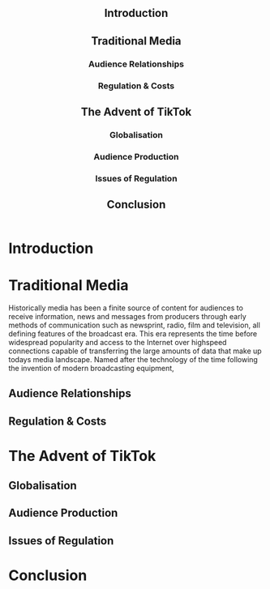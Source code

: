 <div style="display: flex; flex-direction: row;">
<div style="text-align: center; margin-left: auto; margin-right: auto;">
	<h2>Introduction</h2>
	<h2>Traditional Media</h2>
	<h3>Audience Relationships</h3>
	<h3>Regulation & Costs</h3>
	<h2>The Advent of TikTok</h2>
	<h3>Globalisation</h3>
	<h3>Audience Production</h3>
	<h3>Issues of Regulation</h3>
	<h2>Conclusion</h2>
</div>
</div>

# Introduction

# Traditional Media
Historically media has been a finite source of content for audiences to receive information, news and messages from producers through early methods of communication such as newsprint, radio, film and television, all defining features of the broadcast era. This era represents the time before widespread popularity and access to the Internet over highspeed connections capable of transferring the large amounts of data that make up todays media landscape. Named after the technology of the time following the invention of modern broadcasting equipment,  
## Audience Relationships

## Regulation & Costs

# The Advent of TikTok

## Globalisation

## Audience Production

## Issues of Regulation

# Conclusion